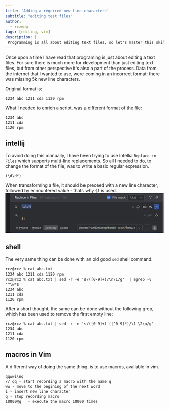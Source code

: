 ```yaml
---
title: 'Adding a required new line characters'
subtitle: "editing test files"
author:
  - rczmdp
tags: [editing, vim]
description: |
 Programming is all about editing text files, so let's master this skill.   
---
```

Once upon a time I have read that programing is just about editing a text files.
For sure there is much more for development than just editing text files, 
but from other perspective it's also a part of the process. 
Data from the internet that I wanted to use, were coming in an incorrect format: there was missing 5k new line characters.

Original format is:
```
1234 abc 1211 cda 1120 rpm
```
What I needed to enrich a script, was a different format of the file:
```
1234 abc 
1211 cda 
1120 rpm
```

## intellij

To avoid doing this manually, I have been trying to use IntelliJ `Replace in Files` which supports multi-line replacements.
So all I needed to do, to change the format of the file, was to write a basic regular expression.   
```regexp
(\d\d*) 
```
When transaforming a file, it should be preceed with a new line character, followed by ecnountered value - thats why `$1` is used.
![PyCharm - Replace in Files](/assets/posts/multiline_replacement.png)


## shell
The very same thing can be done with an old good `sed` shell command:
```shell
rcz@rcz % cat abc.txt
1234 abc 1211 cda 1120 rpm
rcz@rcz % cat abc.txt | sed -r -e 's/([0-9]+)/\n\1/g'  | egrep -v '^\w*$'
1234 abc 
1211 cda 
1120 rpm
```

After a short thought, the same can be done without the following grep, which has been used to remove the first empty line:
```shell 
rcz@rcz % cat abc.txt | sed -r -e 's/([0-9]+) ([^0-9]*)/\1 \2\n/g'
1234 abc
1211 cda
1120 rpm
```

## macros in Vim
A different way of doing the same thing, is to use macros, available in vim. 
```vim
qqwwi\nq
// qq - start recording a macro with the name q
ww - move to the begining of the next word
i - insert new line character
q - stop recording macro
10000@q   - execute the macro 10000 times
```



